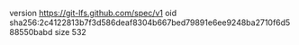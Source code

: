 version https://git-lfs.github.com/spec/v1
oid sha256:2c4122813b7f3d586deaf8304b667bed79891e6ee9248ba2710f6d588550babd
size 532
